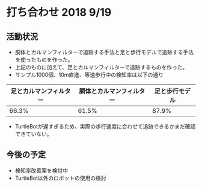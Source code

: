 # 打ち合わせ 2018 9/19
## 活動状況
- 胴体とカルマンフィルターで追跡する手法と足と歩行モデルで追跡する手法を使ったものを作った。
- 上記のものに加えて、足とカルマンフィルターで追跡するものを作った。
- サンプル1000個、10m直進、等速歩行中の検知率は以下の通り

| 足とカルマンフィルター | 胴体とカルマンフィルター | 足と歩行モデル |
| - | - | - |
| 66.3% | 61.5% | 87.9% |

- TurtleBotが遅すぎるため、実際の歩行速度に合わせて追跡できるかまだ確認できていない。

## 今後の予定
- 検知率改善案を検討中
- TurtleBot以外のロボットの使用の検討